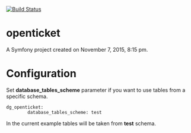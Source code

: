 [![Build Status](https://travis-ci.org/GrizliK1988/openticket.svg)](https://travis-ci.org/GrizliK1988/openticket)

openticket
==========

A Symfony project created on November 7, 2015, 8:15 pm.


Configuration
=============

Set **database_tables_scheme** parameter if you want to use tables from a specific schema.

```
dg_openticket:
        database_tables_scheme: test
```

In the current example tables will be taken from **test** schema.